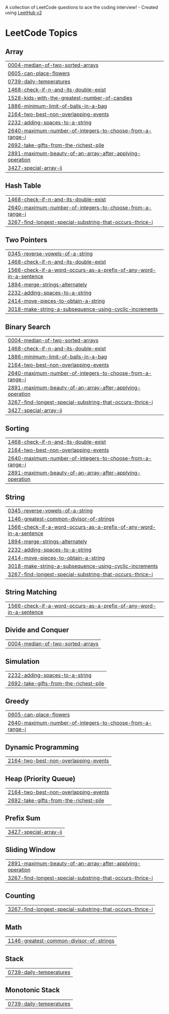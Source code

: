 A collection of LeetCode questions to ace the coding interview! - Created using [LeetHub v2](https://github.com/arunbhardwaj/LeetHub-2.0)
<!---LeetCode Topics Start-->
# LeetCode Topics
## Array
|  |
| ------- |
| [0004-median-of-two-sorted-arrays](https://github.com/MadhushreeRamachandran/LeetCode/tree/master/0004-median-of-two-sorted-arrays) |
| [0605-can-place-flowers](https://github.com/MadhushreeRamachandran/LeetCode/tree/master/0605-can-place-flowers) |
| [0739-daily-temperatures](https://github.com/MadhushreeRamachandran/LeetCode/tree/master/0739-daily-temperatures) |
| [1468-check-if-n-and-its-double-exist](https://github.com/MadhushreeRamachandran/LeetCode/tree/master/1468-check-if-n-and-its-double-exist) |
| [1528-kids-with-the-greatest-number-of-candies](https://github.com/MadhushreeRamachandran/LeetCode/tree/master/1528-kids-with-the-greatest-number-of-candies) |
| [1886-minimum-limit-of-balls-in-a-bag](https://github.com/MadhushreeRamachandran/LeetCode/tree/master/1886-minimum-limit-of-balls-in-a-bag) |
| [2164-two-best-non-overlapping-events](https://github.com/MadhushreeRamachandran/LeetCode/tree/master/2164-two-best-non-overlapping-events) |
| [2232-adding-spaces-to-a-string](https://github.com/MadhushreeRamachandran/LeetCode/tree/master/2232-adding-spaces-to-a-string) |
| [2640-maximum-number-of-integers-to-choose-from-a-range-i](https://github.com/MadhushreeRamachandran/LeetCode/tree/master/2640-maximum-number-of-integers-to-choose-from-a-range-i) |
| [2692-take-gifts-from-the-richest-pile](https://github.com/MadhushreeRamachandran/LeetCode/tree/master/2692-take-gifts-from-the-richest-pile) |
| [2891-maximum-beauty-of-an-array-after-applying-operation](https://github.com/MadhushreeRamachandran/LeetCode/tree/master/2891-maximum-beauty-of-an-array-after-applying-operation) |
| [3427-special-array-ii](https://github.com/MadhushreeRamachandran/LeetCode/tree/master/3427-special-array-ii) |
## Hash Table
|  |
| ------- |
| [1468-check-if-n-and-its-double-exist](https://github.com/MadhushreeRamachandran/LeetCode/tree/master/1468-check-if-n-and-its-double-exist) |
| [2640-maximum-number-of-integers-to-choose-from-a-range-i](https://github.com/MadhushreeRamachandran/LeetCode/tree/master/2640-maximum-number-of-integers-to-choose-from-a-range-i) |
| [3267-find-longest-special-substring-that-occurs-thrice-i](https://github.com/MadhushreeRamachandran/LeetCode/tree/master/3267-find-longest-special-substring-that-occurs-thrice-i) |
## Two Pointers
|  |
| ------- |
| [0345-reverse-vowels-of-a-string](https://github.com/MadhushreeRamachandran/LeetCode/tree/master/0345-reverse-vowels-of-a-string) |
| [1468-check-if-n-and-its-double-exist](https://github.com/MadhushreeRamachandran/LeetCode/tree/master/1468-check-if-n-and-its-double-exist) |
| [1566-check-if-a-word-occurs-as-a-prefix-of-any-word-in-a-sentence](https://github.com/MadhushreeRamachandran/LeetCode/tree/master/1566-check-if-a-word-occurs-as-a-prefix-of-any-word-in-a-sentence) |
| [1894-merge-strings-alternately](https://github.com/MadhushreeRamachandran/LeetCode/tree/master/1894-merge-strings-alternately) |
| [2232-adding-spaces-to-a-string](https://github.com/MadhushreeRamachandran/LeetCode/tree/master/2232-adding-spaces-to-a-string) |
| [2414-move-pieces-to-obtain-a-string](https://github.com/MadhushreeRamachandran/LeetCode/tree/master/2414-move-pieces-to-obtain-a-string) |
| [3018-make-string-a-subsequence-using-cyclic-increments](https://github.com/MadhushreeRamachandran/LeetCode/tree/master/3018-make-string-a-subsequence-using-cyclic-increments) |
## Binary Search
|  |
| ------- |
| [0004-median-of-two-sorted-arrays](https://github.com/MadhushreeRamachandran/LeetCode/tree/master/0004-median-of-two-sorted-arrays) |
| [1468-check-if-n-and-its-double-exist](https://github.com/MadhushreeRamachandran/LeetCode/tree/master/1468-check-if-n-and-its-double-exist) |
| [1886-minimum-limit-of-balls-in-a-bag](https://github.com/MadhushreeRamachandran/LeetCode/tree/master/1886-minimum-limit-of-balls-in-a-bag) |
| [2164-two-best-non-overlapping-events](https://github.com/MadhushreeRamachandran/LeetCode/tree/master/2164-two-best-non-overlapping-events) |
| [2640-maximum-number-of-integers-to-choose-from-a-range-i](https://github.com/MadhushreeRamachandran/LeetCode/tree/master/2640-maximum-number-of-integers-to-choose-from-a-range-i) |
| [2891-maximum-beauty-of-an-array-after-applying-operation](https://github.com/MadhushreeRamachandran/LeetCode/tree/master/2891-maximum-beauty-of-an-array-after-applying-operation) |
| [3267-find-longest-special-substring-that-occurs-thrice-i](https://github.com/MadhushreeRamachandran/LeetCode/tree/master/3267-find-longest-special-substring-that-occurs-thrice-i) |
| [3427-special-array-ii](https://github.com/MadhushreeRamachandran/LeetCode/tree/master/3427-special-array-ii) |
## Sorting
|  |
| ------- |
| [1468-check-if-n-and-its-double-exist](https://github.com/MadhushreeRamachandran/LeetCode/tree/master/1468-check-if-n-and-its-double-exist) |
| [2164-two-best-non-overlapping-events](https://github.com/MadhushreeRamachandran/LeetCode/tree/master/2164-two-best-non-overlapping-events) |
| [2640-maximum-number-of-integers-to-choose-from-a-range-i](https://github.com/MadhushreeRamachandran/LeetCode/tree/master/2640-maximum-number-of-integers-to-choose-from-a-range-i) |
| [2891-maximum-beauty-of-an-array-after-applying-operation](https://github.com/MadhushreeRamachandran/LeetCode/tree/master/2891-maximum-beauty-of-an-array-after-applying-operation) |
## String
|  |
| ------- |
| [0345-reverse-vowels-of-a-string](https://github.com/MadhushreeRamachandran/LeetCode/tree/master/0345-reverse-vowels-of-a-string) |
| [1146-greatest-common-divisor-of-strings](https://github.com/MadhushreeRamachandran/LeetCode/tree/master/1146-greatest-common-divisor-of-strings) |
| [1566-check-if-a-word-occurs-as-a-prefix-of-any-word-in-a-sentence](https://github.com/MadhushreeRamachandran/LeetCode/tree/master/1566-check-if-a-word-occurs-as-a-prefix-of-any-word-in-a-sentence) |
| [1894-merge-strings-alternately](https://github.com/MadhushreeRamachandran/LeetCode/tree/master/1894-merge-strings-alternately) |
| [2232-adding-spaces-to-a-string](https://github.com/MadhushreeRamachandran/LeetCode/tree/master/2232-adding-spaces-to-a-string) |
| [2414-move-pieces-to-obtain-a-string](https://github.com/MadhushreeRamachandran/LeetCode/tree/master/2414-move-pieces-to-obtain-a-string) |
| [3018-make-string-a-subsequence-using-cyclic-increments](https://github.com/MadhushreeRamachandran/LeetCode/tree/master/3018-make-string-a-subsequence-using-cyclic-increments) |
| [3267-find-longest-special-substring-that-occurs-thrice-i](https://github.com/MadhushreeRamachandran/LeetCode/tree/master/3267-find-longest-special-substring-that-occurs-thrice-i) |
## String Matching
|  |
| ------- |
| [1566-check-if-a-word-occurs-as-a-prefix-of-any-word-in-a-sentence](https://github.com/MadhushreeRamachandran/LeetCode/tree/master/1566-check-if-a-word-occurs-as-a-prefix-of-any-word-in-a-sentence) |
## Divide and Conquer
|  |
| ------- |
| [0004-median-of-two-sorted-arrays](https://github.com/MadhushreeRamachandran/LeetCode/tree/master/0004-median-of-two-sorted-arrays) |
## Simulation
|  |
| ------- |
| [2232-adding-spaces-to-a-string](https://github.com/MadhushreeRamachandran/LeetCode/tree/master/2232-adding-spaces-to-a-string) |
| [2692-take-gifts-from-the-richest-pile](https://github.com/MadhushreeRamachandran/LeetCode/tree/master/2692-take-gifts-from-the-richest-pile) |
## Greedy
|  |
| ------- |
| [0605-can-place-flowers](https://github.com/MadhushreeRamachandran/LeetCode/tree/master/0605-can-place-flowers) |
| [2640-maximum-number-of-integers-to-choose-from-a-range-i](https://github.com/MadhushreeRamachandran/LeetCode/tree/master/2640-maximum-number-of-integers-to-choose-from-a-range-i) |
## Dynamic Programming
|  |
| ------- |
| [2164-two-best-non-overlapping-events](https://github.com/MadhushreeRamachandran/LeetCode/tree/master/2164-two-best-non-overlapping-events) |
## Heap (Priority Queue)
|  |
| ------- |
| [2164-two-best-non-overlapping-events](https://github.com/MadhushreeRamachandran/LeetCode/tree/master/2164-two-best-non-overlapping-events) |
| [2692-take-gifts-from-the-richest-pile](https://github.com/MadhushreeRamachandran/LeetCode/tree/master/2692-take-gifts-from-the-richest-pile) |
## Prefix Sum
|  |
| ------- |
| [3427-special-array-ii](https://github.com/MadhushreeRamachandran/LeetCode/tree/master/3427-special-array-ii) |
## Sliding Window
|  |
| ------- |
| [2891-maximum-beauty-of-an-array-after-applying-operation](https://github.com/MadhushreeRamachandran/LeetCode/tree/master/2891-maximum-beauty-of-an-array-after-applying-operation) |
| [3267-find-longest-special-substring-that-occurs-thrice-i](https://github.com/MadhushreeRamachandran/LeetCode/tree/master/3267-find-longest-special-substring-that-occurs-thrice-i) |
## Counting
|  |
| ------- |
| [3267-find-longest-special-substring-that-occurs-thrice-i](https://github.com/MadhushreeRamachandran/LeetCode/tree/master/3267-find-longest-special-substring-that-occurs-thrice-i) |
## Math
|  |
| ------- |
| [1146-greatest-common-divisor-of-strings](https://github.com/MadhushreeRamachandran/LeetCode/tree/master/1146-greatest-common-divisor-of-strings) |
## Stack
|  |
| ------- |
| [0739-daily-temperatures](https://github.com/MadhushreeRamachandran/LeetCode/tree/master/0739-daily-temperatures) |
## Monotonic Stack
|  |
| ------- |
| [0739-daily-temperatures](https://github.com/MadhushreeRamachandran/LeetCode/tree/master/0739-daily-temperatures) |
<!---LeetCode Topics End-->